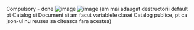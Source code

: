 Compulsory - done
![image](https://user-images.githubusercontent.com/98700219/226455091-2414bc7e-93cd-46f5-bd5c-4396820f2340.png)
![image](https://user-images.githubusercontent.com/98700219/226455359-9a728cc1-f42b-4b5e-b7b4-adc5607b5aa9.png)
(am mai adaugat destructorii default pt Catalog si Document si am facut variablele clasei Catalog publice, pt ca json-ul nu reusea sa citeasca fara acestea)

